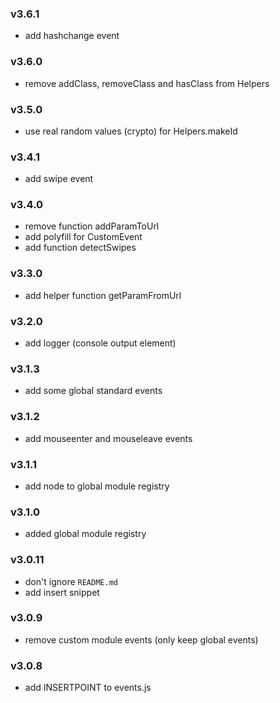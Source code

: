 ### v3.6.1
- add hashchange event

### v3.6.0
- remove addClass, removeClass and hasClass from Helpers

### v3.5.0
- use real random values (crypto) for Helpers.makeId

### v3.4.1
- add swipe event

### v3.4.0
- remove function addParamToUrl
- add polyfill for CustomEvent
- add function detectSwipes

### v3.3.0
- add helper function getParamFromUrl

### v3.2.0
- add logger (console output element)

### v3.1.3
- add some global standard events

### v3.1.2
- add mouseenter and mouseleave events

### v3.1.1
- add node to global module registry

### v3.1.0
- added global module registry

### v3.0.11
- don't ignore `README.md`
- add insert snippet

### v3.0.9
- remove custom module events (only keep global events)

### v3.0.8
- add INSERTPOINT to events.js